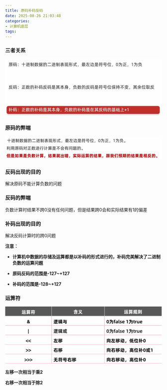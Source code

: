 ```yaml
---
title: 原码补码反码
date: 2025-08-26 21:03:48
categories:
- 计算机底层
tags:
---
```


### 三者关系

![](../img/img117.png)

### 原码的弊端

![](../img/img118.png)

### 反码出现的目的

解决原码不能计算负数的问题

### 反码的弊端

负数计算时结果不跨0没有任何问题，但是结果跨0会和实际结果有1的偏差

### 补码出现的目的

解决反码计算时的跨0问题

**注意：**

-  **计算机中数据的存储及运算都是以补码的形式进行的，补码完美解决了二进制负数的运算问题**

- **原码反码的范围是-127~+127**

- **补码的范围是-128~+127**

### 运算符

![](../img/img119.png)

**左移一次相当于乘2**

**右移一次相当于除2**
